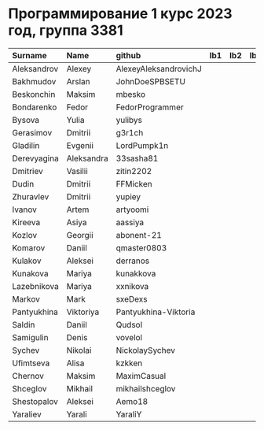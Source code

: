 # Программирование 1 курс 2023 год, группа 3381

| Surname     | Name       | github                | lb1   | lb2   | lb3   | lb4   | cw   |
|:------------|:-----------|:----------------------|:------|:------|:------|:------|:-----|
| Aleksandrov | Alexey     | AlexeyAleksandrovichJ |       |       |       |       |      |
| Bakhmudov   | Arslan     | JohnDoeSPBSETU        |       |       |       |       |      |
| Beskonchin  | Maksim     | mbesko                |       |       |       |       |      |
| Bondarenko  | Fedor      | FedorProgrammer       |       |       |       |       |      |
| Bysova      | Yulia      | yulibys               |       |       |       |       |      |
| Gerasimov   | Dmitrii    | g3r1ch                |       |       |       |       |      |
| Gladilin    | Evgenii    | LordPumpk1n           |       |       |       |       |      |
| Derevyagina | Aleksandra | 33sasha81             |       |       |       |       |      |
| Dmitriev    | Vasilii    | zitin2202             |       |       |       |       |      |
| Dudin       | Dmitrii    | FFMicken              |       |       |       |       |      |
| Zhuravlev   | Dmitrii    | yupiey                |       |       |       |       |      |
| Ivanov      | Artem      | artyoomi              |       |       |       |       |      |
| Kireeva     | Asiya      | aassiya               |       |       |       |       |      |
| Kozlov      | Georgii    | abonent-21            |       |       |       |       |      |
| Komarov     | Daniil     | qmaster0803           |       |       |       |       |      |
| Kulakov     | Aleksei    | derranos              |       |       |       |       |      |
| Kunakova    | Mariya     | kunakkova             |       |       |       |       |      |
| Lazebnikova | Mariya     | xxnikova              |       |       |       |       |      |
| Markov      | Mark       | sxeDexs               |       |       |       |       |      |
| Pantyukhina | Viktoriya  | Pantyukhina-Viktoria  |       |       |       |       |      |
| Saldin      | Daniil     | Qudsol                |       |       |       |       |      |
| Samigulin   | Denis      | vovelol               |       |       |       |       |      |
| Sychev      | Nikolai    | NickolaySychev        |       |       |       |       |      |
| Ufimtseva   | Alisa      | kzkken                |       |       |       |       |      |
| Chernov     | Maksim     | MaximCasual           |       |       |       |       |      |
| Shceglov    | Mikhail    | mikhailshceglov       |       |       |       |       |      |
| Shestopalov | Aleksei    | Aemo18                |       |       |       |       |      |
| Yaraliev    | Yarali     | YaraliY               |       |       |       |       |      |
